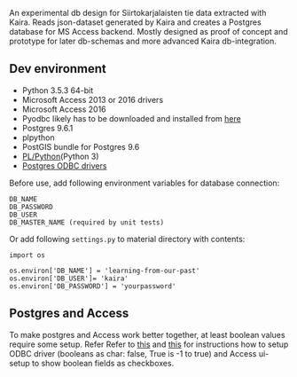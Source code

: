 An experimental db design for Siirtokarjalaisten tie data extracted with Kaira. Reads json-dataset generated by Kaira and creates
a Postgres database for MS Access backend. Mostly designed as proof of concept and prototype for later db-schemas
and more advanced Kaira db-integration.

## Dev environment
* Python 3.5.3 64-bit
* Microsoft Access 2013 or 2016 drivers
* Microsoft Access 2016
* Pyodbc likely has to be downloaded and installed from [here](http://www.lfd.uci.edu/~gohlke/pythonlibs/#pyodbc)
* Postgres 9.6.1
* plpython
* PostGIS bundle for Postgres 9.6
* [PL/Python](https://www.postgresql.org/docs/9.6/static/plpython.html)(Python 3)
* [Postgres ODBC drivers](https://www.postgresql.org/ftp/odbc/versions/) 

Before use, add following environment variables for database connection:
```
DB_NAME
DB_PASSWORD
DB_USER
DB_MASTER_NAME (required by unit tests)
```

Or add following `settings.py` to material directory with contents:
```
import os

os.environ['DB_NAME'] = 'learning-from-our-past'
os.environ['DB_USER']= 'kaira'
os.environ['DB_PASSWORD'] = 'yourpassword'
```

## Postgres and Access
To make postgres and Access work better together, at least boolean values require some setup. Refer
Refer to [this](http://www.postgresonline.com/journal/archives/24-Using-MS-Access-with-PostgreSQL.html) and [this](http://bahut.alma.ch/2006/04/access-odbc-postgresql-boolean-mess.html) for instructions
how to setup ODBC driver (booleans as char: false, True is -1 to true) and Access ui-setup to show boolean fields as checkboxes.
